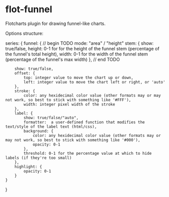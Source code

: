 flot-funnel
===========

Flotcharts plugin for drawing funnel-like charts.


Options structure:

series: {
	funnel: {
		// begin TODO
		mode: "area" / "height"
		stem: {
			show: true/false,
			height: 0-1 for for the height of the funnel stem (percentage of the funnel's total height),
			width: 0-1 for the width of the funnel stem (percentage of the funnel's max width)
		},
		// end TODO
		
		show: true/false,		
		offset: {
			top: integer value to move the chart up or down,
			left: integer value to move the chart left or right, or 'auto'
		},
		stroke: {
			color: any hexidecimal color value (other formats may or may not work, so best to stick with something like '#FFF'),
			width: integer pixel width of the stroke
		},
		label: {
			show: true/false/"auto",
			formatter:  a user-defined function that modifies the text/style of the label text (html/css),
			background: {
				color: any hexidecimal color value (other formats may or may not work, so best to stick with something like '#000'),
				opacity: 0-1
			},
			threshold: 0-1 for the percentage value at which to hide labels (if they're too small)
		},
		highlight: {
			opacity: 0-1
		}
	}
}